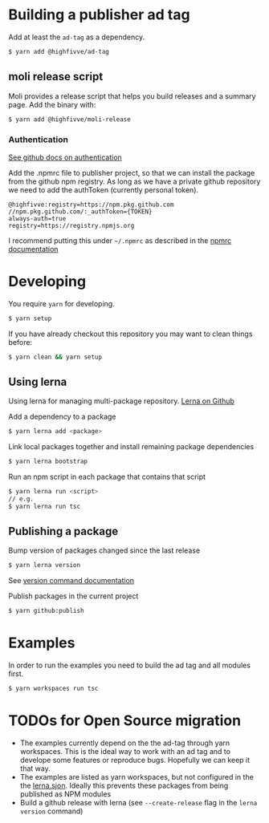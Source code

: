 
# Building a publisher ad tag

Add at least the `ad-tag` as a dependency.

```bash
$ yarn add @highfivve/ad-tag
```

## moli release script

Moli provides a release script that helps you build releases and a summary page.
Add the binary with:

```bash
$ yarn add @highfivve/moli-release
```

### Authentication
[See github docs on authentication](https://docs.github.com/en/free-pro-team@latest/packages/using-github-packages-with-your-projects-ecosystem/configuring-npm-for-use-with-github-packages)

Add the .npmrc file to publisher project, so that we can install the package from the github npm registry.
As long as we have a private github repository we need to add the authToken (currently personal token).

```
@highfivve:registry=https://npm.pkg.github.com
//npm.pkg.github.com/:_authToken={TOKEN}
always-auth=true
registry=https://registry.npmjs.org
```

I recommend putting this under `~/.npmrc` as described in the [npmrc documentation](https://docs.npmjs.com/cli/v6/configuring-npm/npmrc)

# Developing

You require `yarn` for developing.

```bash
$ yarn setup
```

If you have already checkout this repository you may want to clean things before:

```bash
$ yarn clean && yarn setup
```

## Using lerna

Using lerna for managing multi-package repository. [Lerna on Github](https://github.com/lerna/lerna)

Add a dependency to a package
```bash
$ yarn lerna add <package>
```

Link local packages together and install remaining package dependencies
```bash
$ yarn lerna bootstrap
```

Run an npm script in each package that contains that script
```bash
$ yarn lerna run <script>
// e.g.
$ yarn lerna run tsc
```

## Publishing a package

Bump version of packages changed since the last release
```bash
$ yarn lerna version
```

See [version command documentation](https://github.com/lerna/lerna/tree/main/commands/version)

Publish packages in the current project
```bash
$ yarn github:publish
```

# Examples

In order to run the examples you need to build the ad tag and all modules first.

```bash
$ yarn workspaces run tsc
```

# TODOs for Open Source migration

- The examples currently depend on the the ad-tag through yarn workspaces.
  This is the ideal way to work with an ad tag and to develope some features or reproduce bugs.
  Hopefully we can keep it that way.
- The examples are listed as yarn workspaces, but not configured in the the [lerna.sjon](lerna.json).
  Ideally this prevents these packages from being published as NPM modules
- Build a github release with lerna (see `--create-release` flag in the `lerna version` command)
